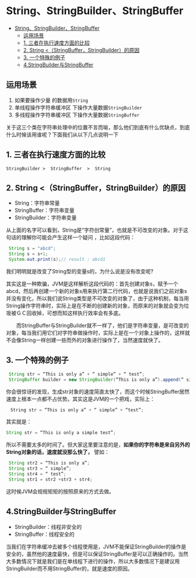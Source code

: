 # String、StringBuilder、StringBuffer

<!-- TOC -->

- [String、StringBuilder、StringBuffer](#stringstringbuilderstringbuffer)
    - [运用场景](#运用场景)
    - [1. 三者在执行速度方面的比较](#1-三者在执行速度方面的比较)
    - [2. String <（StringBuffer，StringBuilder）的原因](#2-string-stringbufferstringbuilder的原因)
    - [3. 一个特殊的例子](#3-一个特殊的例子)
    - [4.StringBuilder与StringBuffer](#4stringbuilder与stringbuffer)

<!-- /TOC -->

## 运用场景

1. 如果要操作少量 的数据用`String`
2. 单线程操作字符串缓冲区 下操作大量数据`StringBuilder`
3. 多线程操作字符串缓冲区 下操作大量数据`StringBuffer`


关于这三个类在字符串处理中的位置不言而喻，那么他们到底有什么优缺点，到底什么时候该用谁呢？下面我们从以下几点说明一下

## 1. 三者在执行速度方面的比较

`StringBuilder >  StringBuffer  >  String`

## 2. String <（StringBuffer，StringBuilder）的原因

- String：字符串常量
- StringBuffer：字符串变量
- StringBuilder：字符串变量

从上面的名字可以看到，String是“字符创常量”，也就是不可改变的对象。对于这句话的理解你可能会产生这样一个疑问  ，比如这段代码：
```java
 String s = "abcd";
 String s = s+1;
 System.out.print(s);// result : abcd1
```

我们明明就是改变了String型的变量s的，为什么说是没有改变呢?

其实这是一种欺骗，JVM是这样解析这段代码的：首先创建对象s，赋予一个abcd，然后再创建一个新的对象s用来执行第二行代码，也就是说我们之前对象s并没有变化，所以我们说String类型是不可改变的对象了，由于这种机制，每当用String操作字符串时，实际上是在不断的创建新的对象，而原来的对象就会变为垃圾被ＧＣ回收掉，可想而知这样执行效率会有多底。

　　而StringBuffer与StringBuilder就不一样了，他们是字符串变量，是可改变的对象，每当我们用它们对字符串做操作时，实际上是在一个对象上操作的，这样就不会像String一样创建一些而外的对象进行操作了，当然速度就快了。

## 3. 一个特殊的例子

```java
 String str = “This is only a” + “ simple” + “ test”;
 StringBuffer builder = new StringBuilder(“This is only a”).append(“ simple”).append(“ test”);
```
你会很惊讶的发现，生成str对象的速度简直太快了，而这个时候StringBuffer居然速度上根本一点都不占优势。其实这是JVM的一个把戏，实际上：
```java
　String str = “This is only a” + “ simple” + “test”;
```
其实就是：
```java
String str = “This is only a simple test”;
```

所以不需要太多的时间了。但大家这里要注意的是，**如果你的字符串是来自另外的String对象的话，速度就没那么快了，** 譬如：

``` java
 String str2 = “This is only a”;
 String str3 = “ simple”;
 String str4 = “ test”;
 String str1 = str2 +str3 + str4;
```
这时候JVM会规规矩矩的按照原来的方式去做。

## 4.StringBuilder与StringBuffer

- StringBuilder：线程非安全的
- StringBuffer：线程安全的

当我们在字符串缓冲去被多个线程使用是，JVM不能保证StringBuilder的操作是安全的，虽然他的速度最快，但是可以保证StringBuffer是可以正确操作的。当然大多数情况下就是我们是在单线程下进行的操作，所以大多数情况下是建议用StringBuilder而不用StringBuffer的，就是速度的原因。
